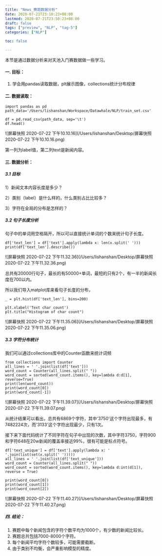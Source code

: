 ```yaml
---
title: "News_赛题数据分析"
date: 2020-07-21T23:10:23+08:00
lastmod: 2020-07-21T23:50:23+08:00
draft: false
tags: ["preview", "NLP", "tag-5"]
categories: ["NLP"]

toc: false

---
```





本节是通过数据分析来对天池入门赛数据做一些学习。

#### 一. 目标：

1. 学会用pandas读取数据，plt展示图像，collections统计分布规律



#### 二. 数据读取：

```
import pandas as pd
path_data='/Users/lishanshan/Workspace/Datawhale/NLP/train_set.csv'

df = pd.read_csv(path_data, sep='\t')
df.head()
```

![屏幕快照 2020-07-22 下午10.10.16](/Users/lishanshan/Desktop/屏幕快照 2020-07-22 下午10.10.16.png)

第一列为label值，第二列text是新闻内容。

#### 三. 数据分析：

##### 3.1 目标

1）新闻文本内容长度是多少？

2）类别（label）是什么样的，什么类别占比比较多？

3）字符在全局的分布是怎样的？

##### 3.2 句子长度分析

​	句子中的单词用空格隔开，所以可以直接统计单词的个数来统计句子长度。

```
df['text_len'] = df['text'].apply(lambda x: len(x.split(' ')))
print(df['text_len'].describe())
```

![屏幕快照 2020-07-22 下午11.32.36](/Users/lishanshan/Desktop/屏幕快照 2020-07-22 下午11.32.36.png)

总共有20000行句子，最长的有50000+单词，最短的只有2个，有一半的新闻长度在700以内。

所以我们导入matplot库来看句子长度的分布，

```
_ = plt.hist(df['text_len'], bins=200)

plt.xlabel('Text char count')
plt.title("Histogram of char count")
```



![屏幕快照 2020-07-22 下午11.35.06](/Users/lishanshan/Desktop/屏幕快照 2020-07-22 下午11.35.06.png)



##### 3.3 字符分布统计

我们可以通过collections库中的Counter函数来统计词频

```
from collections import Counter
all_lines = ' '.join(list(df['text']))
word_count = Counter(all_lines.split(" "))
word_count = sorted(word_count.items(), key=lambda d:d[1], reverse=True)
print(len(word_count))
print(word_count[0])
print(word_count[-1])
```

![屏幕快照 2020-07-22 下午11.39.07](/Users/lishanshan/Desktop/屏幕快照 2020-07-22 下午11.39.07.png)

从统计结果可以看出，总共有6869个字符，其中'3750'这个字符出现最多，有7482224次，而'3133'这个字符出现最少，只有1次。

接下来下面代码统计了不同字符在句子中出现的次数，其中字符3750，字符900和字符648在20w新闻的覆盖率接近99%，很有可能是标点符号。

```
df['text_unique'] = df['text'].apply(lambda x: ' '.join(list(set(x.split(' ')))))
all_lines = ' '.join(list(df['text_unique']))
word_count = Counter(all_lines.split(" "))
word_count = sorted(word_count.items(), key=lambda d:int(d[1]), reverse = True)

print(word_count[0])
print(word_count[1])
print(word_count[2])
```

![屏幕快照 2020-07-22 下午11.40.27](/Users/lishanshan/Desktop/屏幕快照 2020-07-22 下午11.40.27.png)

##### 四. 结论：

1. 赛题中每个新闻包含的字符个数平均为1000个，有少数的新闻比较长。
2. 赛题总共包括7000-8000个字符。
3. 每个新闻平均字符个数较多，可能需要截断。
4. 由于类别不均衡，会严重影响模型的精度。
